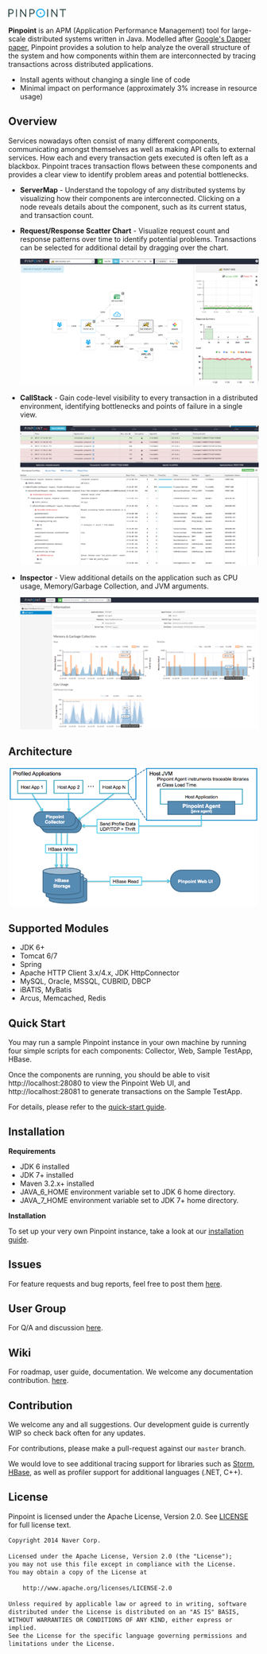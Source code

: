 ![Pinpoint](web/src/main/webapp/images/logo.png)

**Pinpoint** is an APM (Application Performance Management) tool for large-scale distributed systems written in Java. Modelled after [Google's Dapper paper](http://research.google.com/pubs/pub36356.html), Pinpoint provides a solution to help analyze the overall structure of the system and how components within them are interconnected by tracing transactions across distributed applications.

* Install agents without changing a single line of code
* Minimal impact on performance (approximately 3% increase in resource usage)

## Overview
Services nowadays often consist of many different components, communicating amongst themselves as well as making API calls to external services. How each and every transaction gets executed is often left as a blackbox. Pinpoint traces transaction flows between these components and provides a clear view to identify problem areas and potential bottlenecks.

* **ServerMap** - Understand the topology of any distributed systems by visualizing how their components are interconnected. Clicking on a node reveals details about the component, such as its current status, and transaction count.
* **Request/Response Scatter Chart** - Visualize request count and response patterns over time to identify potential problems. Transactions can be selected for additional detail by dragging over the chart.

  ![Server Map](doc/img/ss_server-map.png)

* **CallStack** - Gain code-level visibility to every transaction in a distributed environment, identifying bottlenecks and points of failure in a single view.

  ![Call Stack](doc/img/ss_call-stack.png)

* **Inspector** - View additional details on the application such as CPU usage, Memory/Garbage Collection, and JVM arguments.

  ![Inspector](doc/img/ss_inspector.png)

## Architecture
![Pinpoint Architecture](doc/img/pinpoint-architecture.png)



## Supported Modules
* JDK 6+
* Tomcat 6/7
* Spring
* Apache HTTP Client 3.x/4.x, JDK HttpConnector
* MySQL, Oracle, MSSQL, CUBRID, DBCP
* iBATIS, MyBatis
* Arcus, Memcached, Redis

## Quick Start
You may run a sample Pinpoint instance in your own machine by running four simple scripts for each components: Collector, Web, Sample TestApp, HBase.

Once the components are running, you should be able to visit http://localhost:28080 to view the Pinpoint Web UI, and http://localhost:28081 to generate transactions on the Sample TestApp.

For details, please refer to the [quick-start guide](quickstart/README.md "Pinpoint quick-start guide").

## Installation
**Requirements**

* JDK 6 installed
* JDK 7+ installed
* Maven 3.2.x+ installed
* JAVA_6_HOME environment variable set to JDK 6 home directory.
* JAVA_7_HOME environment variable set to JDK 7+ home directory.

**Installation**

To set up your very own Pinpoint instance, take a look at our [installation guide](doc/installation.md).

## Issues
For feature requests and bug reports, feel free to post them [here](https://github.com/naver/pinpoint/issues).


## User Group
For Q/A and discussion [here](https://groups.google.com/forum/#!forum/pinpoint_user).


## Wiki
For roadmap, user guide, documentation.
We welcome any documentation contribution.
[here](https://github.com/naver/pinpoint/wiki).


## Contribution
We welcome any and all suggestions. Our development guide is currently WIP so check back often for any updates.

For contributions, please make a pull-request against our ```master``` branch.

We would love to see additional tracing support for libraries such as [Storm](https://storm.apache.org/), [HBase](http://hbase.apache.org/), as well as profiler support for additional languages (.NET, C++).

## License
Pinpoint is licensed under the Apache License, Version 2.0.
See [LICENSE](LICENSE) for full license text.

```
Copyright 2014 Naver Corp.

Licensed under the Apache License, Version 2.0 (the "License");
you may not use this file except in compliance with the License.
You may obtain a copy of the License at

    http://www.apache.org/licenses/LICENSE-2.0

Unless required by applicable law or agreed to in writing, software
distributed under the License is distributed on an "AS IS" BASIS,
WITHOUT WARRANTIES OR CONDITIONS OF ANY KIND, either express or implied.
See the License for the specific language governing permissions and
limitations under the License.
```
